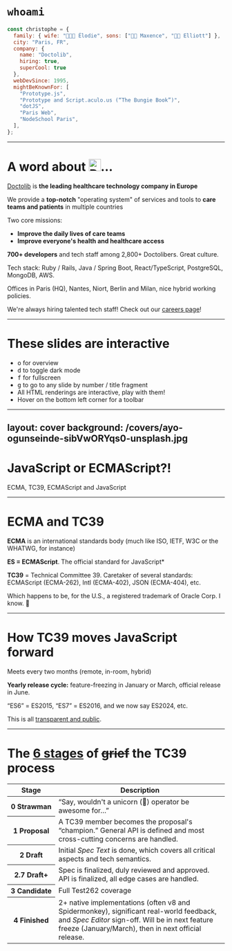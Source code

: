 # `whoami`

```js
const christophe = {
  family: { wife: "👩🏻‍🦰 Élodie", sons: ["👦🏻 Maxence", "👦🏻 Elliott"] },
  city: "Paris, FR",
  company: {
    name: "Doctolib",
    hiring: true,
    superCool: true
  },
  webDevSince: 1995,
  mightBeKnownFor: [
    "Prototype.js",
    "Prototype and Script.aculo.us (“The Bungie Book”)",
    "dotJS",
    "Paris Web",
    "NodeSchool Paris",
  ],
};
```

---

# A word about <img src="/logo-doctolib.png" alt="Doctolib" style="height: 1em; margin: 0; padding: 0; display: inline;" />…

[Doctolib](https://www.doctolib.fr/) is **the leading healthcare technology company in Europe**

We provide a **top-notch** "operating system" of services and tools to **care teams and patients** in multiple countries

Two core missions:

- **Improve the daily lives of care teams**
- **Improve everyone's health and healthcare access**

**700+ developers** and tech staff among 2,800+ Doctolibers. Great culture.

Tech stack: Ruby / Rails, Java / Spring Boot, React/TypeScript, PostgreSQL, MongoDB, AWS.

Offices in Paris (HQ), Nantes, Niort, Berlin and Milan, nice hybrid working policies.

We're always hiring talented tech staff! Check out our [careers page](https://careers.doctolib.com/tech-doctolib/)!

---

# These slides are interactive

- <kbd>o</kbd> for overview
- <kbd>d</kbd> to toggle dark mode
- <kbd>f</kbd> for fullscreen
- <kbd>g</kbd> to go to any slide by number / title fragment
- All HTML renderings are interactive, play with them!
- Hover on the bottom left corner for a toolbar

---
layout: cover
background: /covers/ayo-ogunseinde-sibVwORYqs0-unsplash.jpg
---

# JavaScript or ECMAScript?!

ECMA, TC39, ECMAScript and JavaScript

---

# ECMA and TC39

**ECMA** is an international standards body
(much like ISO, IETF, W3C or the WHATWG, for instance)

**ES = ECMAScript**. The official standard for JavaScript\*

**TC39** = Technical Committee 39. Caretaker of several standards:
ECMAScript (ECMA-262), Intl (ECMA-402), JSON (ECMA-404), etc.

<Footnote>

Which happens to be, for the U.S., a registered trademark of Oracle Corp. I know. 🤢

</Footnote>

---

# How TC39 moves JavaScript forward

Meets every two months (remote, in-room, hybrid)

**Yearly release cycle:** feature-freezing in January or March, official release in June.

“ES6” = ES2015, “ES7” = ES2016, and we now say ES2024, etc.

This is all [transparent and public](https://github.com/tc39).

---

# The [**6 stages**](https://tc39.github.io/process-document/) of ~~grief~~ the TC39 process

<table>
  <thead>
    <tr>
      <th>Stage</th>
      <th>Description</th>
    </tr>
  </thead>
  <tbody>
    <tr v-click>
      <th><strong>0 Strawman</strong></th>
      <td>“Say, wouldn't a unicorn (🦄) operator be awesome for…”</td>
    </tr>
    <tr v-click>
      <th><strong>1 Proposal</strong></th>
      <td>A TC39 member becomes the proposal's “champion.”  General API is defined and most cross-cutting concerns are handled.</td>
    </tr>
    <tr v-click>
      <th><strong>2 Draft</strong></th>
      <td>Initial <em>Spec Text</em> is done, which covers all critical aspects and tech semantics.</td>
    </tr>
    <tr v-click>
      <th><strong>2.7 Draft+</strong></th>
      <td>Spec is finalized, duly reviewed and approved. API is finalized, all edge cases are handled.</td>
    </tr>
    <tr v-click>
      <th><strong>3 Candidate</strong></th>
      <td>Full Test262 coverage</td>
    </tr>
    <tr v-click>
      <th><strong>4 Finished</strong></th>
      <td>2+ native implementations (often v8 and Spidermonkey), significant real-world feedback, and <em>Spec Editor</em> sign-off. Will be in next feature freeze (January/March), then in next official release.</td>
    </tr>
  </tbody>
</table>
